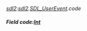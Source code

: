 _[sdl2](../../modules/sdl2/sdl2-module.md):[sdl2](../../modules/sdl2/sdl2-module.md).[SDL\_UserEvent](../../modules/sdl2/sdl2-sdl_userevent.md).code_
##### Field code:[Int](../../modules/wonkey/wonkey-types-int.md)
